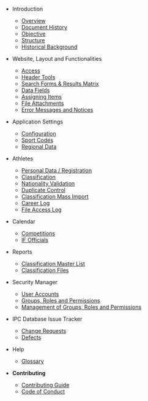 - Introduction

  - [Overview](README.md)
  - [Document History](introduction/document-history.md)
  - [Objective](introduction/objective.md)
  - [Structure](introduction/structure.md)
  - [Historical Background](introduction/historical-background.md)

- Website, Layout and Functionalities

  - [Access](layout-and-functionalities/access.md)
  - [Header Tools](layout-and-functionalities/header-tools.md)
  - [Search Forms & Results Matrix](layout-and-functionalities/search.md)
  - [Data Fields](layout-and-functionalities/data-fields.md)
  - [Assigning Items](layout-and-functionalities/assigning-items.md)
  - [File Attachments](layout-and-functionalities/file-attachments.md)
  - [Error Messages and Notices](layout-and-functionalities/error-messages-and-notices.md)

- Application Settings

  - [Configuration](application-settings/configuration.md)
  - [Sport Codes](application-settings/sport-codes.md)
  - [Regional Data](application-settings/regional-data.md)

- Athletes

  - [Personal Data / Registration](athletes/personal-data-or-registration.md)
  - [Classification](athletes/classification.md)
  - [Nationality Validation](athletes/nationality-validation.md)
  - [Duplicate Control](athletes/duplicate-control.md)
  - [Classification Mass Import](athletes/classification-mass-import.md)
  - [Career Log](athletes/career-log.md)
  - [File Access Log](athletes/file-access-log.md)

- Calendar

  - [Competitions](calendar/competitions.md)
  - [IF Officials](calendar/if-officials.md)

- Reports

  - [Classification Master List](reports/classification-master-list.md)
  - [Classification Files](reports/classification-files.md)

- Security Manager

  - [User Accounts](security-manager/user-accounts.md)
  - [Groups, Roles and Permissions](security-manager/groups-roles-and-permissions.md)
  - [Management of Groups, Roles and Permissions](security-manager/management-of-groups-roles-and-permissions.md)

- IPC Database Issue Tracker
  - [Change Requests](database-issue-tracker/change-requests.md)
  - [Defects](database-issue-tracker/defects.md)

- Help
  - [Glossary](help/glossary.md)

- **Contributing**
  - [Contributing Guide](CONTRIBUTING.md)
  - [Code of Conduct](CODE_OF_CONDUCT.md)
